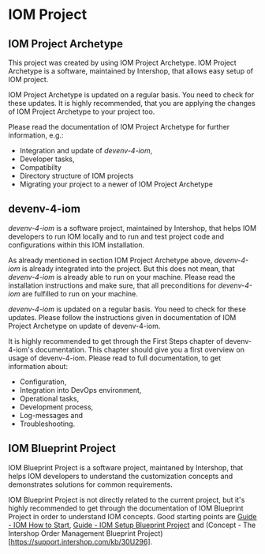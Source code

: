 # IOM Project

## IOM Project Archetype

This project was created by using IOM Project Archetype. IOM Project Archetype is a software, maintained by Intershop, that allows easy setup of IOM project.

IOM Project Archetype is updated on a regular basis. You need to check for these updates. It is highly recommended, that you are applying the changes of IOM Project Archetype to your project too.

Please read the documentation of IOM Project Archetype for further information, e.g.:

- Integration and update of *devenv-4-iom*,
- Developer tasks,
- Compatibilty
- Directory structure of IOM projects
- Migrating your project to a newer of IOM Project Archetype

## devenv-4-iom

*devenv-4-iom* is a software project, maintained by Intershop, that helps IOM developers to run IOM locally and to run and test project code and configurations within this IOM installation.

As already mentioned in section IOM Project Archetype above, *devenv-4-iom* is already integrated into the project. But this does not mean, that *devenv-4-iom* is already able to run on your machine. Please read the installation instructions and make sure, that all preconditions for *devenv-4-iom* are fulfilled to run on your machine.

*devenv-4-iom* is updated on a regular basis. You need to check for these updates. Please follow the instructions given in documentation of IOM Project Archetype on update of devenv-4-iom.

It is highly recommended to get through the First Steps chapter of devenv-4-iom's documentation. This chapter should give you a first overview on usage of devenv-4-iom. Please read to full documentation, to get information about:

- Configuration,
- Integration into DevOps environment,
- Operational tasks,
- Development process,
- Log-messages and
- Troubleshooting.

## IOM Blueprint Project

IOM Blueprint Project is a software project, maintaned by Intershop, that helps IOM developers to understand the customization concepts and demonstrates solutions for common requirements.

IOM Blueprint Project is not directly related to the current project, but it's highly recommended to get through the documentation of IOM Blueprint Project in order to understand IOM concepts. Good starting points are [Guide - IOM How to Start](https://support.intershop.com/kb/30097C), [Guide - IOM Setup Blueprint Project](https://support.intershop.com/kb/300N95) and (Concept - The Intershop Order Management Blueprint Project)[https://support.intershop.com/kb/30U296].

